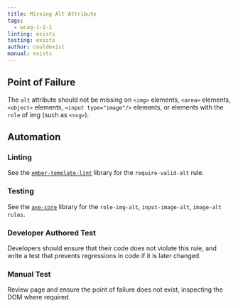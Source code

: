 ```yaml
---
title: Missing Alt Attribute
tags: 
  - wcag-1-1-1
linting: exists
testing: exists
author: couldexist
manual: exists
---
```


## Point of Failure
The `alt` attribute should not be missing on `<img>` elements, `<area>` elements, `<object>` elements, `<input type="image"/>` elements, or elements with the `role` of img (such as `<svg>`).

## Automation

### Linting
See the [`ember-template-lint`](https://github.com/ember-template-lint/ember-template-lint) library for the `require-valid-alt` rule.

### Testing
See the [`axe-core`](https://github.com/dequelabs/axe-core) library for the `role-img-alt`, `input-image-alt`, `image-alt rules`.

### Developer Authored Test
Developers should ensure that their code does not violate this rule, and write a test that prevents regressions in code if it is later changed.

### Manual Test
Review page and ensure the point of failure does not exist, inspecting the DOM where required.